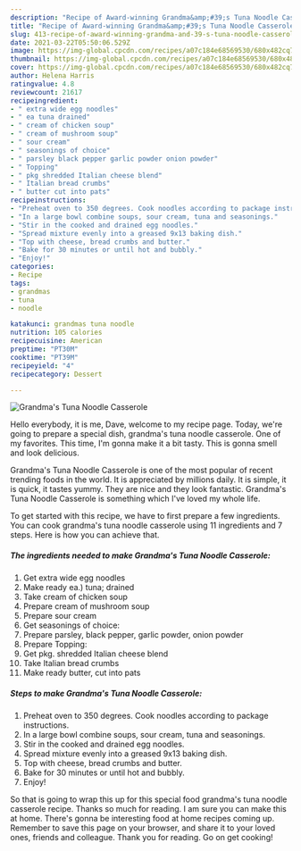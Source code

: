 ```yaml
---
description: "Recipe of Award-winning Grandma&amp;#39;s Tuna Noodle Casserole"
title: "Recipe of Award-winning Grandma&amp;#39;s Tuna Noodle Casserole"
slug: 413-recipe-of-award-winning-grandma-and-39-s-tuna-noodle-casserole
date: 2021-03-22T05:50:06.529Z
image: https://img-global.cpcdn.com/recipes/a07c184e68569530/680x482cq70/grandmas-tuna-noodle-casserole-recipe-main-photo.jpg
thumbnail: https://img-global.cpcdn.com/recipes/a07c184e68569530/680x482cq70/grandmas-tuna-noodle-casserole-recipe-main-photo.jpg
cover: https://img-global.cpcdn.com/recipes/a07c184e68569530/680x482cq70/grandmas-tuna-noodle-casserole-recipe-main-photo.jpg
author: Helena Harris
ratingvalue: 4.8
reviewcount: 21617
recipeingredient:
- " extra wide egg noodles"
- " ea tuna drained"
- " cream of chicken soup"
- " cream of mushroom soup"
- " sour cream"
- " seasonings of choice"
- " parsley black pepper garlic powder onion powder"
- " Topping"
- " pkg shredded Italian cheese blend"
- " Italian bread crumbs"
- " butter cut into pats"
recipeinstructions:
- "Preheat oven to 350 degrees. Cook noodles according to package instructions."
- "In a large bowl combine soups, sour cream, tuna and seasonings."
- "Stir in the cooked and drained egg noodles."
- "Spread mixture evenly into a greased 9x13 baking dish."
- "Top with cheese, bread crumbs and butter."
- "Bake for 30 minutes or until hot and bubbly."
- "Enjoy!"
categories:
- Recipe
tags:
- grandmas
- tuna
- noodle

katakunci: grandmas tuna noodle 
nutrition: 105 calories
recipecuisine: American
preptime: "PT30M"
cooktime: "PT39M"
recipeyield: "4"
recipecategory: Dessert

---
```



![Grandma&#39;s Tuna Noodle Casserole](https://img-global.cpcdn.com/recipes/a07c184e68569530/680x482cq70/grandmas-tuna-noodle-casserole-recipe-main-photo.jpg)

Hello everybody, it is me, Dave, welcome to my recipe page. Today, we're going to prepare a special dish, grandma&#39;s tuna noodle casserole. One of my favorites. This time, I'm gonna make it a bit tasty. This is gonna smell and look delicious.

Grandma&#39;s Tuna Noodle Casserole is one of the most popular of recent trending foods in the world. It is appreciated by millions daily. It is simple, it is quick, it tastes yummy. They are nice and they look fantastic. Grandma&#39;s Tuna Noodle Casserole is something which I've loved my whole life.




To get started with this recipe, we have to first prepare a few ingredients. You can cook grandma&#39;s tuna noodle casserole using 11 ingredients and 7 steps. Here is how you can achieve that.

<!--inarticleads1-->

##### The ingredients needed to make Grandma&#39;s Tuna Noodle Casserole:

1. Get  extra wide egg noodles
1. Make ready  ea.) tuna; drained
1. Take  cream of chicken soup
1. Prepare  cream of mushroom soup
1. Prepare  sour cream
1. Get  seasonings of choice:
1. Prepare  parsley, black pepper, garlic powder, onion powder
1. Prepare  Topping:
1. Get  pkg. shredded Italian cheese blend
1. Take  Italian bread crumbs
1. Make ready  butter, cut into pats




<!--inarticleads2-->

##### Steps to make Grandma&#39;s Tuna Noodle Casserole:

1. Preheat oven to 350 degrees. Cook noodles according to package instructions.
1. In a large bowl combine soups, sour cream, tuna and seasonings.
1. Stir in the cooked and drained egg noodles.
1. Spread mixture evenly into a greased 9x13 baking dish.
1. Top with cheese, bread crumbs and butter.
1. Bake for 30 minutes or until hot and bubbly.
1. Enjoy!




So that is going to wrap this up for this special food grandma&#39;s tuna noodle casserole recipe. Thanks so much for reading. I am sure you can make this at home. There's gonna be interesting food at home recipes coming up. Remember to save this page on your browser, and share it to your loved ones, friends and colleague. Thank you for reading. Go on get cooking!
